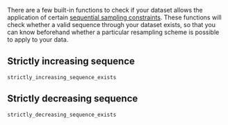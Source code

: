 There are a few built-in functions to check if your dataset allows the application of 
certain [sequential sampling constraints](available_constraints). These functions will check 
whether a valid sequence through your dataset exists, so that you can know beforehand 
whether a particular resampling scheme is possible to apply to your data.

## Strictly increasing sequence 

```@docs
strictly_increasing_sequence_exists
```

## Strictly decreasing sequence 

```@docs
strictly_decreasing_sequence_exists
```